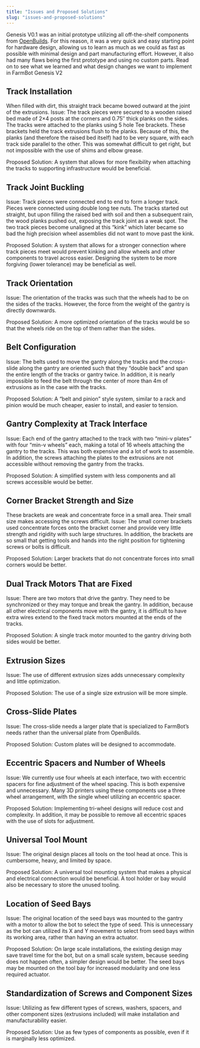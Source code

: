 ```yaml
---
title: "Issues and Proposed Solutions"
slug: "issues-and-proposed-solutions"
---
```


Genesis V0.1 was an initial prototype utilizing all off-the-shelf components from [OpenBuilds](http://openbuildspartstore.com). For this reason, it was a very quick and easy starting point for hardware design, allowing us to learn as much as we could as fast as possible with minimal design and part manufacturing effort. However, it also had many flaws being the first prototype and using no custom parts. Read on to see what we learned and what design changes we want to implement in FarmBot Genesis V2

## Track Installation
When filled with dirt, this straight track became bowed outward at the joint of the extrusions.
Issue: The track pieces were secured to a wooden raised bed made of 2×4 posts at the corners and 0.75″ thick planks on the sides. The tracks were attached to the planks using 5 hole Tee brackets. These brackets held the track extrusions flush to the planks. Because of this, the planks (and therefore the raised bed itself) had to be very square, with each track side parallel to the other. This was somewhat difficult to get right, but not impossible with the use of shims and elbow grease.

Proposed Solution: A system that allows for more flexibility when attaching the tracks to supporting infrastructure would be beneficial.

## Track Joint Buckling
Issue: Track pieces were connected end to end to form a longer track. Pieces were connected using double long tee nuts. The tracks started out straight, but upon filling the raised bed with soil and then a subsequent rain, the wood planks pushed out, exposing the track joint as a weak spot. The two track pieces become unaligned at this “kink” which later became so bad the high precision wheel assemblies did not want to move past the kink.

Proposed Solution: A system that allows for a stronger connection where track pieces meet would prevent kinking and allow wheels and other components to travel across easier. Designing the system to be more forgiving (lower tolerance) may be beneficial as well.

## Track Orientation
Issue: The orientation of the tracks was such that the wheels had to be on the sides of the tracks. However, the force from the weight of the gantry is directly downwards.

Proposed Solution: A more optimized orientation of the tracks would be so that the wheels ride on the top of them rather than the sides.

## Belt Configuration
Issue: The belts used to move the gantry along the tracks and the cross-slide along the gantry are oriented such that they “double back” and span the entire length of the tracks or gantry twice. In addition, it is nearly impossible to feed the belt through the center of more than 4m of extrusions as in the case with the tracks.

Proposed Solution: A “belt and pinion” style system, similar to a rack and pinion would be much cheaper, easier to install, and easier to tension.

## Gantry Complexity at Track Interface
Issue: Each end of the gantry attached to the track with two “mini-v plates” with four “min-v wheels” each, making a total of 16 wheels attaching the gantry to the tracks. This was both expensive and a lot of work to assemble. In addition, the screws attaching the plates to the extrusions are not accessible without removing the gantry from the tracks.

Proposed Solution: A simplified system with less components and all screws accessible would be better.

## Corner Bracket Strength and Size
These brackets are weak and concentrate force in a small area. Their small size makes accessing the screws difficult.
Issue: The small corner brackets used concentrate forces onto the bracket corner and provide very little strength and rigidity with such large structures. In addition, the brackets are so small that getting tools and hands into the right position for tightening screws or bolts is difficult.

Proposed Solution: Larger brackets that do not concentrate forces into small corners would be better.

## Dual Track Motors That are Fixed
Issue: There are two motors that drive the gantry. They need to be synchronized or they may torque and break the gantry. In addition, because all other electrical components move with the gantry, it is difficult to have extra wires extend to the fixed track motors mounted at the ends of the tracks.

Proposed Solution: A single track motor mounted to the gantry driving both sides would be better.

## Extrusion Sizes
Issue: The use of different extrusion sizes adds unnecessary complexity and little optimization.

Proposed Solution: The use of a single size extrusion will be more simple.

## Cross-Slide Plates
Issue: The cross-slide needs a larger plate that is specialized to FarmBot’s needs rather than the universal plate from OpenBuilds.

Proposed Solution: Custom plates will be designed to accommodate.

## Eccentric Spacers and Number of Wheels
Issue: We currently use four wheels at each interface, two with eccentric spacers for fine adjustment of the wheel spacing. This is both expensive and unnecessary. Many 3D printers using these components use a three wheel arrangement, with the single wheel utilizing an eccentric spacer.

Proposed Solution: Implementing tri-wheel designs will reduce cost and complexity. In addition, it may be possible to remove all eccentric spaces with the use of slots for adjustment.

## Universal Tool Mount
Issue: The original design places all tools on the tool head at once. This is cumbersome, heavy, and limited by space.

Proposed Solution: A universal tool mounting system that makes a physical and electrical connection would be beneficial. A tool holder or bay would also be necessary to store the unused tooling.

## Location of Seed Bays
Issue: The original location of the seed bays was mounted to the gantry with a motor to allow the bot to select the type of seed. This is unnecessary as the bot can utilized its X and Y movement to select from seed bays within its working area, rather than having an extra actuator.

Proposed Solution: On large scale installations, the existing design may save travel time for the bot, but on a small scale system, because seeding does not happen often, a simpler design would be better. The seed bays may be mounted on the tool bay for increased modularity and one less required actuator.

## Standardization of Screws and Component Sizes
Issue: Utilizing as few different types of screws, washers, spacers, and other component sizes (extrusions included) will make installation and manufacturability easier.

Proposed Solution: Use as few types of components as possible, even if it is marginally less optimized.
